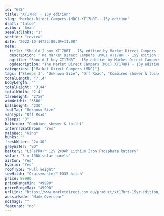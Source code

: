 ```yaml
---
id: "698"
title: "XT17HRT - 15y edition"
slug: "Market-Direct-Campers-(MDC)-XT17HRT---15y-edition"
draft: "false"
author: "Sean"
seealsolinks: "1"
section: "review"
date: "2022-10-10T22:00:09+11:00"
meta:
  title: "Should I buy XT17HRT - 15y edition by Market Direct Campers (MDC)?"
  description: "The Market Direct Campers (MDC) XT17HRT - 15y edition is classed as Off Road, and sleeps 3 people. It is Made Overseas and comes in at Unknown Size. It generally has Combined shower & toilet."
  ogtitle: "Should I buy XT17HRT - 15y edition by Market Direct Campers (MDC)?"
  ogdescription: "The Market Direct Campers (MDC) XT17HRT - 15y edition is classed as Off Road, and sleeps 3 people. It is Made Overseas and comes in at Unknown Size. It generally has Combined shower & toilet."
categories: ["Market Direct Campers (MDC)"]
tags: ["Sleeps 3", "Unknown Size", "Off Road", "Combined shower & toilet", "Full height", "80 - 100k", "Made Overseas"]
totalLength: "7.14"
bodyLength: ""
totalHeight: "3.04"
totalWidth: "2.4"
tareWeight: "2756"
atmWeight: "3500"
ballWeight: "230"
footTag: "Unknown Size"
vanType: "Off Road"
sleeps: "3"
bathroom: "Combined shower & toilet"
internalBathroom: "Yes"
mainBed: "King"
bunks: ""
freshWater: "2x 80"
greyWater: "80"
battery: "LiFePRO+™ 12V 200Ah Lithium Iron Phosphate battery"
solar: "3 x 100W solar panels"
airCon: "Yes"
hybrid: "Yes"
roofType: "Full height"
towHitch: "Cruisemaster™ DO35 hitch"
price: 89990
priceRangeMin: "89990"
priceRangeMax: "89990"
urlLink: "https://www.marketdirect.com.au/product/xt17hrt-15yr-edition/"
aussieMade: "Made Overseas"
noImage: ""
featured: "no"
---
```

